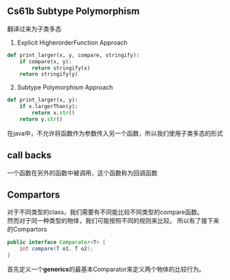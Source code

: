## Cs61b Subtype Polymorphism

翻译过来为子类多态

1. Explicit HigherorderFunction Approach

```py
def print_larger(x, y, compare, stringify):
    if compare(x, y):
        return stringify(x)
    return stringify(y)
```

2. Subtype Polymorphism Approach

```python
def print_larger(x, y):
    if x.largerThan(y):
        return x.str()
    return y.str()
```

在java中，不允许将函数作为参数传入另一个函数，所以我们使用子类多态的形式

## call backs

一个函数在另外的函数中被调用，这个函数称为回调函数

## Compartors

对于不同类型的class，我们需要有不同能比较不同类型的compare函数。<br>
然而对于同一种类型的物体，我们可能按照不同的规则来比较。
所以有了接下来的Compartors

```java
public interface Comparator<T> {
    int compare(T o1, T o2);
}
```

首先定义一个**generics**的最基本Comparator来定义两个物体的比较行为。
